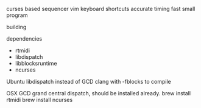 curses based sequencer
vim keyboard shortcuts
accurate timing
fast small program

building

dependencies
- rtmidi
- libdispatch
- libblocksruntime
- ncurses

Ubuntu
libdispatch instead of GCD
clang with -fblocks to compile


OSX
GCD grand central dispatch, should be installed already.
brew install rtmidi
brew install ncurses

